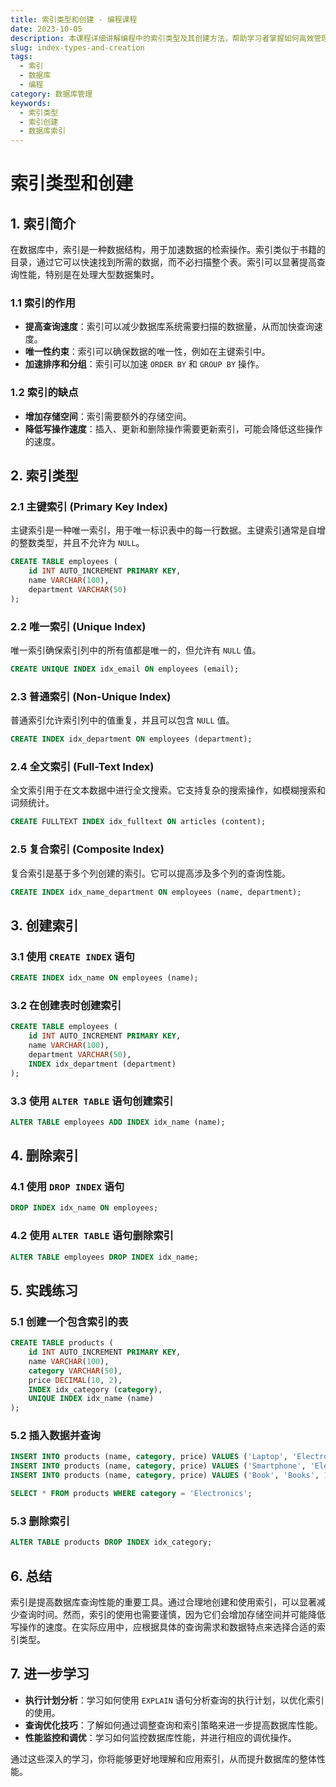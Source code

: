```yaml
---
title: 索引类型和创建 - 编程课程
date: 2023-10-05
description: 本课程详细讲解编程中的索引类型及其创建方法，帮助学习者掌握如何高效管理和使用索引。
slug: index-types-and-creation
tags:
  - 索引
  - 数据库
  - 编程
category: 数据库管理
keywords:
  - 索引类型
  - 索引创建
  - 数据库索引
---
```


# 索引类型和创建

## 1. 索引简介

在数据库中，索引是一种数据结构，用于加速数据的检索操作。索引类似于书籍的目录，通过它可以快速找到所需的数据，而不必扫描整个表。索引可以显著提高查询性能，特别是在处理大型数据集时。

### 1.1 索引的作用

- **提高查询速度**：索引可以减少数据库系统需要扫描的数据量，从而加快查询速度。
- **唯一性约束**：索引可以确保数据的唯一性，例如在主键索引中。
- **加速排序和分组**：索引可以加速 `ORDER BY` 和 `GROUP BY` 操作。

### 1.2 索引的缺点

- **增加存储空间**：索引需要额外的存储空间。
- **降低写操作速度**：插入、更新和删除操作需要更新索引，可能会降低这些操作的速度。

## 2. 索引类型

### 2.1 主键索引 (Primary Key Index)

主键索引是一种唯一索引，用于唯一标识表中的每一行数据。主键索引通常是自增的整数类型，并且不允许为 `NULL`。

```sql
CREATE TABLE employees (
    id INT AUTO_INCREMENT PRIMARY KEY,
    name VARCHAR(100),
    department VARCHAR(50)
);
```

### 2.2 唯一索引 (Unique Index)

唯一索引确保索引列中的所有值都是唯一的，但允许有 `NULL` 值。

```sql
CREATE UNIQUE INDEX idx_email ON employees (email);
```

### 2.3 普通索引 (Non-Unique Index)

普通索引允许索引列中的值重复，并且可以包含 `NULL` 值。

```sql
CREATE INDEX idx_department ON employees (department);
```

### 2.4 全文索引 (Full-Text Index)

全文索引用于在文本数据中进行全文搜索。它支持复杂的搜索操作，如模糊搜索和词频统计。

```sql
CREATE FULLTEXT INDEX idx_fulltext ON articles (content);
```

### 2.5 复合索引 (Composite Index)

复合索引是基于多个列创建的索引。它可以提高涉及多个列的查询性能。

```sql
CREATE INDEX idx_name_department ON employees (name, department);
```

## 3. 创建索引

### 3.1 使用 `CREATE INDEX` 语句

```sql
CREATE INDEX idx_name ON employees (name);
```

### 3.2 在创建表时创建索引

```sql
CREATE TABLE employees (
    id INT AUTO_INCREMENT PRIMARY KEY,
    name VARCHAR(100),
    department VARCHAR(50),
    INDEX idx_department (department)
);
```

### 3.3 使用 `ALTER TABLE` 语句创建索引

```sql
ALTER TABLE employees ADD INDEX idx_name (name);
```

## 4. 删除索引

### 4.1 使用 `DROP INDEX` 语句

```sql
DROP INDEX idx_name ON employees;
```

### 4.2 使用 `ALTER TABLE` 语句删除索引

```sql
ALTER TABLE employees DROP INDEX idx_name;
```

## 5. 实践练习

### 5.1 创建一个包含索引的表

```sql
CREATE TABLE products (
    id INT AUTO_INCREMENT PRIMARY KEY,
    name VARCHAR(100),
    category VARCHAR(50),
    price DECIMAL(10, 2),
    INDEX idx_category (category),
    UNIQUE INDEX idx_name (name)
);
```

### 5.2 插入数据并查询

```sql
INSERT INTO products (name, category, price) VALUES ('Laptop', 'Electronics', 999.99);
INSERT INTO products (name, category, price) VALUES ('Smartphone', 'Electronics', 499.99);
INSERT INTO products (name, category, price) VALUES ('Book', 'Books', 19.99);

SELECT * FROM products WHERE category = 'Electronics';
```

### 5.3 删除索引

```sql
ALTER TABLE products DROP INDEX idx_category;
```

## 6. 总结

索引是提高数据库查询性能的重要工具。通过合理地创建和使用索引，可以显著减少查询时间。然而，索引的使用也需要谨慎，因为它们会增加存储空间并可能降低写操作的速度。在实际应用中，应根据具体的查询需求和数据特点来选择合适的索引类型。

## 7. 进一步学习

- **执行计划分析**：学习如何使用 `EXPLAIN` 语句分析查询的执行计划，以优化索引的使用。
- **查询优化技巧**：了解如何通过调整查询和索引策略来进一步提高数据库性能。
- **性能监控和调优**：学习如何监控数据库性能，并进行相应的调优操作。

通过这些深入的学习，你将能够更好地理解和应用索引，从而提升数据库的整体性能。